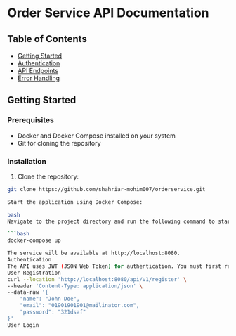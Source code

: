 # Order Service API Documentation

## Table of Contents
- [Getting Started](#getting-started)
- [Authentication](#authentication)
- [API Endpoints](#api-endpoints)
- [Error Handling](#error-handling)

## Getting Started

### Prerequisites
- Docker and Docker Compose installed on your system
- Git for cloning the repository

### Installation

1. Clone the repository:
```bash
git clone https://github.com/shahriar-mohim007/orderservice.git

Start the application using Docker Compose:

bash
Navigate to the project directory and run the following command to start the services:

```bash
docker-compose up

The service will be available at http://localhost:8080.
Authentication
The API uses JWT (JSON Web Token) for authentication. You must first register and login to obtain an access token.
User Registration
curl --location 'http://localhost:8080/api/v1/register' \
--header 'Content-Type: application/json' \
--data-raw '{
    "name": "John Doe",
    "email": "01901901901@mailinator.com",
    "password": "321dsaf"
}'
User Login
